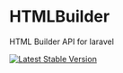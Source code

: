 # HTMLBuilder
HTML Builder API for laravel

[![Latest Stable Version](https://poser.pugx.org/LaravelCollective/html/v/stable.svg)](https://github.com/martijnjager/HTMLBuilder)
